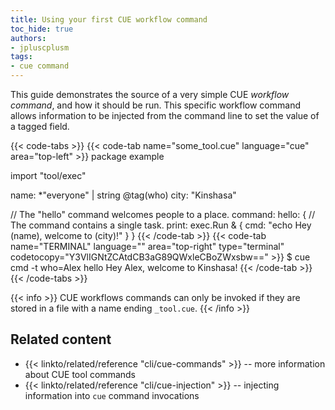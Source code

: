 ```yaml
---
title: Using your first CUE workflow command
toc_hide: true
authors:
- jpluscplusm
tags:
- cue command
---
```


This guide demonstrates the source of a very simple CUE *workflow command*,
and how it should be run.
This specific workflow command allows information to be injected from the
command line to set the value of a tagged field.

{{< code-tabs >}}
{{< code-tab name="some_tool.cue" language="cue" area="top-left" >}}
package example

import "tool/exec"

name: *"everyone" | string @tag(who)
city: "Kinshasa"

// The "hello" command welcomes people to a place.
command: hello: {
	// The command contains a single task.
	print: exec.Run & {
		cmd: "echo Hey \(name), welcome to \(city)!"
	}
}
{{< /code-tab >}}
{{< code-tab name="TERMINAL" language="" area="top-right" type="terminal" codetocopy="Y3VlIGNtZCAtdCB3aG89QWxleCBoZWxsbw==" >}}
$ cue cmd -t who=Alex hello
Hey Alex, welcome to Kinshasa!
{{< /code-tab >}}
{{< /code-tabs >}}

{{< info >}}
CUE workflows commands can only be invoked if
they are stored in a file with a name ending `_tool.cue`.
{{< /info >}}

## Related content

<!-- TODO: link to some central /docs/ page on cue tools -->
- {{< linkto/related/reference "cli/cue-commands" >}}
  -- more information about CUE tool commands
- {{< linkto/related/reference "cli/cue-injection" >}}
  -- injecting information into `cue` command invocations
